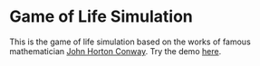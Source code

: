 # Game of Life Simulation

This is the game of life simulation based on the works of famous mathematician [John Horton Conway](https://en.wikipedia.org/wiki/John_Horton_Conway). Try the demo [here](https://ashish-dahal.com.np/game-of-life/).
